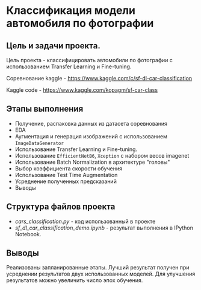 # Классификация модели автомобиля по фотографии
## Цель и задачи проекта.

Цель проекта - классифицировать автомобили по фотографии
с использованием Transfer Learning и Fine-tuning.

Соревнование kaggle - https://www.kaggle.com/c/sf-dl-car-classification

Kaggle code - https://www.kaggle.com/kopagm/sf-car-class

## Этапы выполнения

- Получение, распаковка данных из датасета соревнования
- EDA
- Аугментация и генерация изображений с использованием `ImageDataGenerator`
- Использование Transfer Learning и Fine-tuning.
- Использование `EfficientNetB6`, `Xception` с набором весов imagenet
- Использование Batch Normalization в архитектуре "головы"
- Выбор коэффициента скорости обучения
- Использование Test Time Augmentation
- Усреднение полученных предсказаний 
- Выводы

## Структура файлов проекта

- *cars_classification.py* - код использованный в проекте
- *sf_dl_car_classification_demo.ipynb* - результат выполнения в IPython Notebook. 

## Выводы
Реализованы запланированные этапы. Лучший результат получен при усреднении результатов двух использованных моделей. Для улучшения результатов можно увеличить число эпох обучения. 

